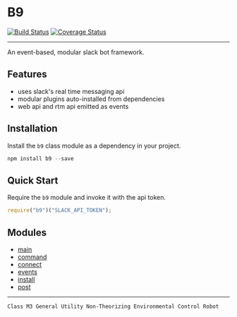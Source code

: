 # B9
[![Build Status](https://travis-ci.org/mhelgeson/b9.svg?branch=master)](https://travis-ci.org/mhelgeson/b9)
[![Coverage Status](https://coveralls.io/repos/github/mhelgeson/b9/badge.svg?branch=master)](https://coveralls.io/github/mhelgeson/b9?branch=master)
- - -
An event-based, modular slack bot framework.

## Features
- uses slack's real time messaging api
- modular plugins auto-installed from dependencies
- web api and rtm api emitted as events

## Installation
Install the `b9` class module as a dependency in your project.

```js
npm install b9 --save
```

## Quick Start
Require the `b9` module and invoke it with the api token.

```js
require("b9")("SLACK_API_TOKEN");
```

## Modules
- [main](./src)
- [command](./src/command)
- [connect](./src/connect)
- [events](./src/events)
- [install](./src/install)
- [post](./src/post)

---

`Class M3 General Utility Non-Theorizing Environmental Control Robot`
